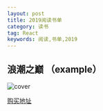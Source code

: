 ```yaml
---
layout: post
title: 2019阅读书单
category: 读书
tag: React
keywords: 阅读,书单,2019
---
```


## 浪潮之巅 （example）

![cover](http://imgs.yansu.org/book-on-top-of-tides.jpg)

[购买地址](http://book.douban.com/subject/6709783/)